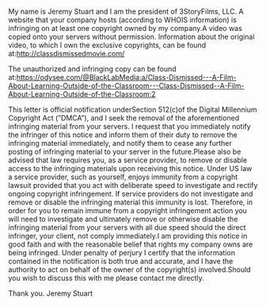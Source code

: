 
My name is Jeremy Stuart and I am the president of 3StoryFilms, LLC. A website that your company hosts (according to WHOIS information) is infringing on at least one copyright owned by my company.A video was copied onto your servers without permission. Information about the original video, to which I own the exclusive copyrights, can be found at:http://classdismissedmovie.com/

The unauthorized and infringing copy can be found at:https://odysee.com/@BlackLabMedia:a/Class-Dismissed---A-Film-About-Learning-Outside-of-the-Classroom---Class-Dismissed--A-Film-About-Learning-Outside-of-the-Classroom:2

This letter is official notification underSection 512(c)of the Digital Millennium Copyright Act (”DMCA”), and I seek the removal of the aforementioned infringing material from your servers. I request that you immediately notify the infringer of this notice and inform them of their duty to remove the infringing material immediately, and notify them to cease any further posting of infringing material to your server in the future.Please also be advised that law requires you, as a service provider, to remove or disable access to the infringing materials upon receiving this notice. Under US law a service provider, such as yourself, enjoys immunity from a copyright lawsuit provided that you act with deliberate speed to investigate and rectify ongoing copyright infringement. If service providers do not investigate and remove or disable the infringing material this immunity is lost. Therefore, in order for you to remain immune from a copyright infringement action you will need to investigate and ultimately remove or otherwise disable the infringing material from your servers with all due speed should the direct infringer, your client, not comply immediately.I am providing this notice in good faith and with the reasonable belief that rights my company owns are being infringed. Under penalty of perjury I certify that the information contained in the notification is both true and accurate, and I have the authority to act on behalf of the owner of the copyright(s) involved.Should you wish to discuss this with me please contact me directly.

Thank you.
Jeremy Stuart
